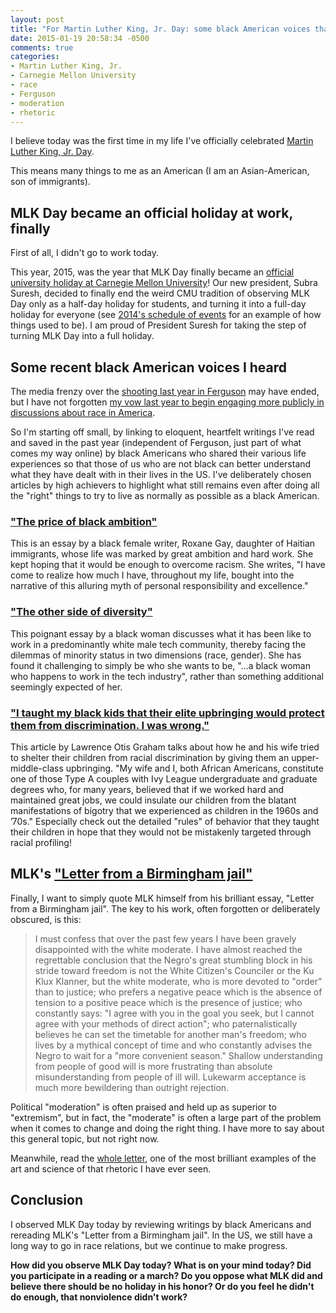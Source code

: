 ```yaml
---
layout: post
title: "For Martin Luther King, Jr. Day: some black American voices that spoke to me recently"
date: 2015-01-19 20:58:34 -0500
comments: true
categories:
- Martin Luther King, Jr.
- Carnegie Mellon University
- race
- Ferguson
- moderation
- rhetoric
---
```

I believe today was the first time in my life I've officially celebrated [Martin Luther King, Jr. Day](http://en.wikipedia.org/wiki/Martin_Luther_King,_Jr._Day).

This means many things to me as an American (I am an Asian-American, son of immigrants).

<!--more-->

## MLK Day became an official holiday at work, finally

First of all, I didn't go to work today.

This year, 2015, was the year that MLK Day finally became an [official university holiday at Carnegie Mellon University](http://www.cmu.edu/leadership/president-suresh/presidential-communications/2014/2014-08-21.html)! Our new president, Subra Suresh, decided to finally end the weird CMU tradition of observing MLK Day only as a half-day holiday for students, and turning it into a full-day holiday for everyone (see [2014's schedule of events](http://www.cmu.edu/cipi/news-events/2014/140114_Frazer-2014-MLK-Keynote-Address.html) for an example of how things used to be). I am proud of President Suresh for taking the step of turning MLK Day into a full holiday.

## Some recent black American voices I heard

The media frenzy over the [shooting last year in Ferguson](http://en.wikipedia.org/wiki/Shooting_of_Michael_Brown) may have ended, but I have not forgotten [my vow last year to begin engaging more publicly in discussions about race in America](/blog/2014/11/27/report-on-my-fourth-day-of-stoic-week-2014/).

So I'm starting off small, by linking to eloquent, heartfelt writings I've read and saved in the past year (independent of Ferguson, just part of what comes my way online) by black Americans who shared their various life experiences so that those of us who are not black can better understand what they have dealt with in their lives in the US. I've deliberately chosen articles by high achievers to highlight what still remains even after doing all the "right" things to try to live as normally as possible as a black American.

### ["The price of black ambition"](http://www.vqronline.org/essays-articles/2014/10/price-black-ambition)

This is an essay by a black female writer, Roxane Gay, daughter of Haitian immigrants, whose life was marked by great ambition and hard work. She kept hoping that it would be enough to overcome racism. She writes, "I have come to realize how much I have, throughout my life, bought into the narrative of this alluring myth of personal responsibility and excellence."

### ["The other side of diversity"](http://medium.com/@ericajoy/the-other-side-of-diversity-1bb3de2f053e)

This poignant essay by a black woman discusses what it has been like to work in a predominantly white male tech community, thereby facing the dilemmas of minority status in two dimensions (race, gender). She has found it challenging to simply be who she wants to be, "...a black woman who happens to work in the tech industry", rather than something additional seemingly expected of her.

### ["I taught my black kids that their elite upbringing would protect them from discrimination. I was wrong."](http://www.washingtonpost.com/posteverything/wp/2014/11/06/i-taught-my-black-kids-that-their-elite-upbringing-would-protect-them-from-discrimination-i-was-wrong/)

This article by Lawrence Otis Graham talks about how he and his wife tried to shelter their children from racial discrimination by giving them an upper-middle-class upbringing. "My wife and I, both African Americans, constitute one of those Type A couples with Ivy League undergraduate and graduate degrees who, for many years, believed that if we worked hard and maintained great jobs, we could insulate our children from the blatant manifestations of bigotry that we experienced as children in the 1960s and ’70s." Especially check out the detailed "rules" of behavior that they taught their children in hope that they would not be mistakenly targeted through racial profiling!

## MLK's ["Letter from a Birmingham jail"](http://www.africa.upenn.edu/Articles_Gen/Letter_Birmingham.html)

Finally, I want to simply quote MLK himself from his brilliant essay, "Letter from a Birmingham jail". The key to his work, often forgotten or deliberately obscured, is this:

<blockquote>
I must confess that over the past few years I have been gravely disappointed with the white moderate. I have almost reached the regrettable conclusion that the Negro's great stumbling block in his stride toward freedom is not the White Citizen's Counciler or the Ku Klux Klanner, but the white moderate, who is more devoted to "order" than to justice; who prefers a negative peace which is the absence of tension to a positive peace which is the presence of justice; who constantly says: "I agree with you in the goal you seek, but I cannot agree with your methods of direct action"; who paternalistically believes he can set the timetable for another man's freedom; who lives by a mythical concept of time and who constantly advises the Negro to wait for a "more convenient season." Shallow understanding from people of good will is more frustrating than absolute misunderstanding from people of ill will. Lukewarm acceptance is much more bewildering than outright rejection.
</blockquote>

Political "moderation" is often praised and held up as superior to "extremism", but in fact, the "moderate" is often a large part of the problem when it comes to change and doing the right thing. I have more to say about this general topic, but not right now.

Meanwhile, read the [whole letter](http://www.africa.upenn.edu/Articles_Gen/Letter_Birmingham.html), one of the most brilliant examples of the art and science of that rhetoric I have ever seen.

## Conclusion

I observed MLK Day today by reviewing writings by black Americans and rereading MLK's "Letter from a Birmingham jail". In the US, we still have a long way to go in race relations, but we continue to make progress.

**How did you observe MLK Day today? What is on your mind today? Did you participate in a reading or a march? Do you oppose what MLK did and believe there should be no holiday in his honor? Or do you feel he didn't do enough, that nonviolence didn't work?**
